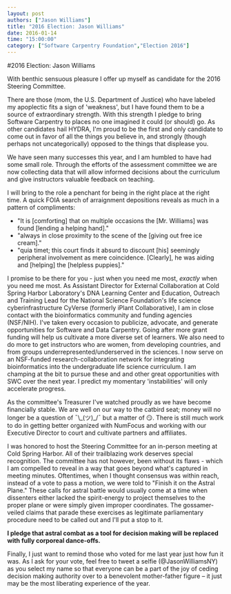 ```yaml
---
layout: post
authors: ["Jason Williams"]
title: "2016 Election: Jason Williams"
date: 2016-01-14
time: "15:00:00"
category: ["Software Carpentry Foundation","Election 2016"]
---
```


#2016 Election: Jason Williams

With benthic sensuous pleasure I offer up myself as candidate for the 2016 Steering Committee. 

There are those (mom, the U.S. Department of Justice) who have labeled my apoplectic fits a sign of 'weakness', but I have found them to be a source of extraordinary strength. With this strength I pledge to bring Software Carpentry to places no one imagined it could (or should) go. As other candidates hail HYDRA, I'm proud to be the first and only candidate to come out in favor of all the things you believe in, and strongly (though perhaps not uncategorically) opposed to the things that displease you. 

We have seen many successes this year, and I am humbled to have had some small role. Through the efforts of the assessment committee we are now collecting data that will allow informed decisions about the curriculum and give instructors valuable feedback on teaching. 

I will bring to the role a penchant for being in the right place at the right time. A quick FOIA search of arraignment depositions reveals as much in a pattern of compliments:

- "It is [comforting] that on multiple occasions the [Mr. Williams] was found [lending a helping hand]."
-  "always in close proximity to the scene of the [giving out free ice cream]." 
- "quia timet; this court finds it absurd to discount [his] seemingly peripheral involvement as mere coincidence. [Clearly], he was aiding and [helping] the [helpless puppies]." 

I promise to be there for you - just when you need me most, *exactly* when you need me most. As Assistant Director for External Collaboration at Cold Spring Harbor Laboratory's DNA Learning Center and Education, Outreach and Training Lead for the National Science Foundation's life science cyberinfrastructure CyVerse (formerly iPlant Collaborative), I am in close contact with the bioinformatics community and funding agencies (NSF/NIH). I've taken every occasion to publicize, advocate, and generate opportunities for Software and Data Carpentry. Going after more grant funding will help us cultivate a more diverse set of learners. We also need to do more to get instructors who are women, from developing countries, and from groups underrepresented/underserved in the sciences. I now serve on an NSF-funded research-collaboration network for integrating bioinformatics into the undergraduate life science curriculum. I am champing at the bit to pursue these and and other great opportunities with SWC over the next year. I predict my momentary 'instabilities' will only accelerate progress.  

As the committee's Treasurer I've watched proudly as we have become financially stable. We are well on our way to the catbird seat; money will no longer be a question of ¯\\\_(ツ)_/¯ but a matter of 😏. There is still much work to do in getting better organized with NumFocus and working with our Executive Director to court and cultivate partners and affiliates. 

I was honored to host the Steering Committee for an in-person meeting at Cold Spring Harbor. All of their trailblazing work deserves special recognition. The committee has not however, been without its flaws - which I am compelled to reveal in a way that goes beyond what's captured in meeting minutes. Oftentimes, when I thought consensus was within reach, instead of a vote to pass a motion, we were told to "Finish it on the Astral Plane." These calls for astral battle would usually come at a time when dissenters either lacked the spirit-energy to project themselves to the proper plane or were simply given improper coordinates. The gossamer-veiled claims that parade these exercises as legitimate parliamentary procedure need to be called out and I'll put a stop to it. 

**I pledge that astral combat as a tool for decision making will be replaced with fully corporeal dance-offs.**    

Finally, I just want to remind those who voted for me last year just how fun it was. As I ask for your vote, feel free to tweet a selfie (@JasonWilliamsNY) as you select my name so that everyone can be a part of the joy of ceding decision making authority over to a benevolent mother-father figure – it just may be the most liberating experience of the year. 
